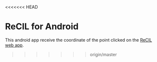 <<<<<<< HEAD
# ReCIL for Android

This android app receive the coordinate of the point clicked on the <a href="https://yito0424.github.io/ReCIL_web">ReCIL web app<a>.

>>>>>>> origin/master
